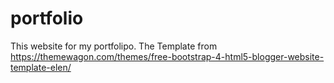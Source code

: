 # portfolio
This website for my portfolipo. The Template from https://themewagon.com/themes/free-bootstrap-4-html5-blogger-website-template-elen/
